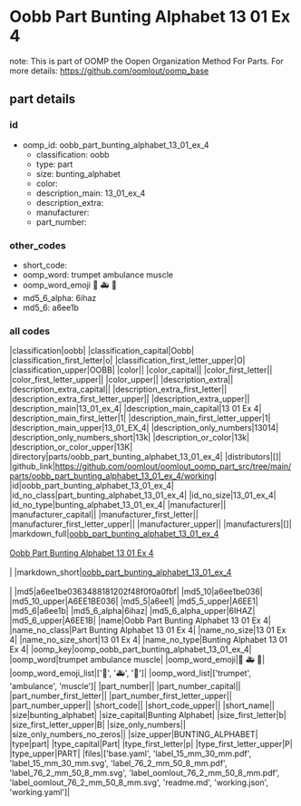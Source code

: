# Oobb Part Bunting Alphabet 13 01 Ex 4  

note: This is part of OOMP the Oopen Organization Method For Parts. For more details: https://github.com/oomlout/oomp_base

##  part details





### id
* oomp_id: oobb_part_bunting_alphabet_13_01_ex_4
  * classification: oobb
  * type: part
  * size: bunting_alphabet
  * color: 
  * description_main: 13_01_ex_4
  * description_extra: 
  * manufacturer: 
  * part_number: 

### other_codes
* short_code: 
* oomp_word: trumpet ambulance muscle
* oomp_word_emoji :trumpet: :ambulance: :muscle:
* md5_6_alpha: 6ihaz
* md5_6: a6ee1b

### all codes 
|classification|oobb|
|classification_capital|Oobb|
|classification_first_letter|o|
|classification_first_letter_upper|O|
|classification_upper|OOBB|
|color||
|color_capital||
|color_first_letter||
|color_first_letter_upper||
|color_upper||
|description_extra||
|description_extra_capital||
|description_extra_first_letter||
|description_extra_first_letter_upper||
|description_extra_upper||
|description_main|13_01_ex_4|
|description_main_capital|13 01 Ex 4|
|description_main_first_letter|1|
|description_main_first_letter_upper|1|
|description_main_upper|13_01_EX_4|
|description_only_numbers|13014|
|description_only_numbers_short|13k|
|description_or_color|13k|
|description_or_color_upper|13K|
|directory|parts/oobb_part_bunting_alphabet_13_01_ex_4|
|distributors|[]|
|github_link|https://github.com/oomlout/oomlout_oomp_part_src/tree/main/parts/oobb_part_bunting_alphabet_13_01_ex_4/working|
|id|oobb_part_bunting_alphabet_13_01_ex_4|
|id_no_class|part_bunting_alphabet_13_01_ex_4|
|id_no_size|13_01_ex_4|
|id_no_type|bunting_alphabet_13_01_ex_4|
|manufacturer||
|manufacturer_capital||
|manufacturer_first_letter||
|manufacturer_first_letter_upper||
|manufacturer_upper||
|manufacturers|[]|
|markdown_full|[oobb_part_bunting_alphabet_13_01_ex_4](https://github.com/oomlout/oomlout_oomp_part_src/tree/main/parts/oobb_part_bunting_alphabet_13_01_ex_4/working)<br>[](https://github.com/oomlout/oomlout_oomp_part_src/tree/main/parts/oobb_part_bunting_alphabet_13_01_ex_4/working)<br>[Oobb Part Bunting Alphabet 13 01 Ex 4](https://github.com/oomlout/oomlout_oomp_part_src/tree/main/parts/oobb_part_bunting_alphabet_13_01_ex_4/working)<br><br>|
|markdown_short|[oobb_part_bunting_alphabet_13_01_ex_4](https://github.com/oomlout/oomlout_oomp_part_src/tree/main/parts/oobb_part_bunting_alphabet_13_01_ex_4/working)<br><br>|
|md5|a6ee1be0363488181202f48f0f0a0fbf|
|md5_10|a6ee1be036|
|md5_10_upper|A6EE1BE036|
|md5_5|a6ee1|
|md5_5_upper|A6EE1|
|md5_6|a6ee1b|
|md5_6_alpha|6ihaz|
|md5_6_alpha_upper|6IHAZ|
|md5_6_upper|A6EE1B|
|name|Oobb Part Bunting Alphabet 13 01 Ex 4|
|name_no_class|Part Bunting Alphabet 13 01 Ex 4|
|name_no_size|13 01 Ex 4|
|name_no_size_short|13 01 Ex 4|
|name_no_type|Bunting Alphabet 13 01 Ex 4|
|oomp_key|oomp_oobb_part_bunting_alphabet_13_01_ex_4|
|oomp_word|trumpet ambulance muscle|
|oomp_word_emoji|:trumpet: :ambulance: :muscle:|
|oomp_word_emoji_list|[':trumpet:', ':ambulance:', ':muscle:']|
|oomp_word_list|['trumpet', 'ambulance', 'muscle']|
|part_number||
|part_number_capital||
|part_number_first_letter||
|part_number_first_letter_upper||
|part_number_upper||
|short_code||
|short_code_upper||
|short_name||
|size|bunting_alphabet|
|size_capital|Bunting Alphabet|
|size_first_letter|b|
|size_first_letter_upper|B|
|size_only_numbers||
|size_only_numbers_no_zeros||
|size_upper|BUNTING_ALPHABET|
|type|part|
|type_capital|Part|
|type_first_letter|p|
|type_first_letter_upper|P|
|type_upper|PART|
|files|['base.yaml', 'label_15_mm_30_mm.pdf', 'label_15_mm_30_mm.svg', 'label_76_2_mm_50_8_mm.pdf', 'label_76_2_mm_50_8_mm.svg', 'label_oomlout_76_2_mm_50_8_mm.pdf', 'label_oomlout_76_2_mm_50_8_mm.svg', 'readme.md', 'working.json', 'working.yaml']|

